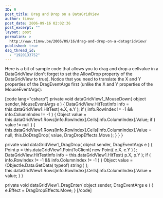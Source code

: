 ```yaml
---
ID: 9
post_title: Drag and Drop on a DataGridView
author: timvw
post_date: 2006-09-16 02:02:36
post_excerpt: ""
layout: post
permalink: >
  http://www.timvw.be/2006/09/16/drag-and-drop-on-a-datagridview/
published: true
dsq_thread_id:
  - "1920133752"
---
```

<p>Here is a bit of sample code that allows you to drag and drop a cellvalue in a DataGridView (don't forget to set the AllowDrop property of the DataGridView to true). Notice that you need to translate the X and Y properties of the DragEventArgs first (unlike the X and Y properties of the MouseEventArgs):</p>
[code lang="csharp"]
private void dataGridView1_MouseDown( object sender, MouseEventArgs e )
{
 DataGridView.HitTestInfo info = this.dataGridView1.HitTest( e.X, e.Y );
 if ( info.RowIndex != -1 && info.ColumnIndex != -1 )
 {
  Object value = this.dataGridView1.Rows[info.RowIndex].Cells[info.ColumnIndex].Value;
  if (  value != null )
  {
   this.dataGridView1.Rows[info.RowIndex].Cells[info.ColumnIndex].Value = null;
   this.DoDragDrop( value, DragDropEffects.Move );
  }
 }
}

private void dataGridView1_DragDrop( object sender, DragEventArgs e )
{
 Point p = this.dataGridView1.PointToClient( new Point( e.X, e.Y ) );
 DataGridView.HitTestInfo info = this.dataGridView1.HitTest( p.X, p.Y );
 if ( info.RowIndex != -1 && info.ColumnIndex != -1 )
 {
  Object value = (Object)e.Data.GetData( typeof( string ) );
  this.dataGridView1.Rows[info.RowIndex].Cells[info.ColumnIndex].Value = value;
 }
}

private void dataGridView1_DragEnter( object sender, DragEventArgs e )
{
 e.Effect = DragDropEffects.Move;
}
[/code]